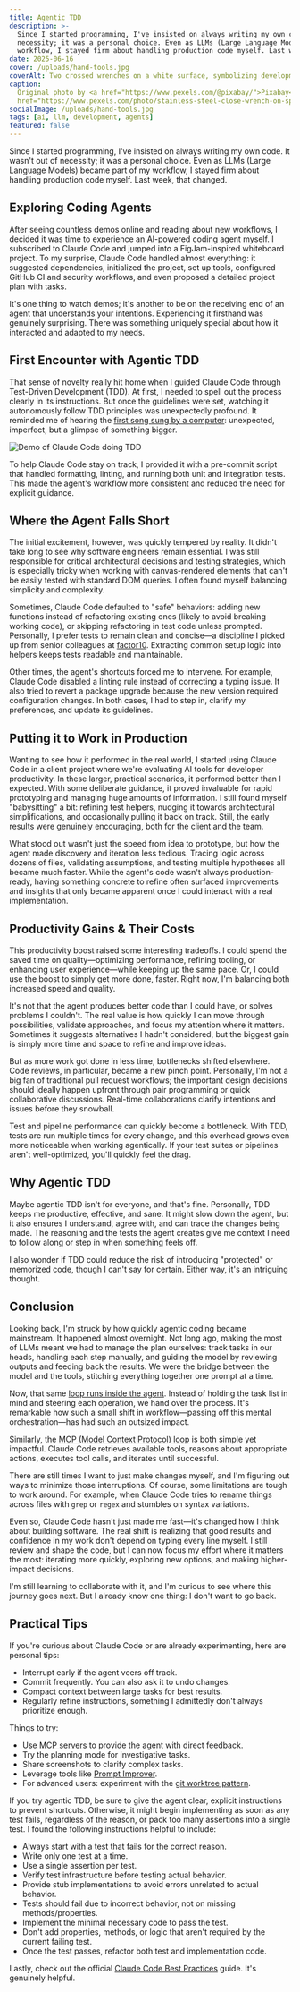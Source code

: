 ```yaml
---
title: Agentic TDD
description: >-
  Since I started programming, I've insisted on always writing my own code. It wasn't out of
  necessity; it was a personal choice. Even as LLMs (Large Language Models) became part of my
  workflow, I stayed firm about handling production code myself. Last week, that changed.
date: 2025-06-16
cover: /uploads/hand-tools.jpg
coverAlt: Two crossed wrenches on a white surface, symbolizing development tools and craftsmanship
caption:
  Original photo by <a href="https://www.pexels.com/@pixabay/">Pixabay</a> on <a
  href="https://www.pexels.com/photo/stainless-steel-close-wrench-on-spanner-210881/">Pexels</a>
socialImage: /uploads/hand-tools.jpg
tags: [ai, llm, development, agents]
featured: false
---
```


Since I started programming, I've insisted on always writing my own code. It wasn't out of
necessity; it was a personal choice. Even as LLMs (Large Language Models) became part of my
workflow, I stayed firm about handling production code myself. Last week, that changed.

## Exploring Coding Agents

After seeing countless demos online and reading about new workflows, I decided it was time to
experience an AI-powered coding agent myself. I subscribed to Claude Code and jumped into a
FigJam-inspired whiteboard project. To my surprise, Claude Code handled almost everything: it
suggested dependencies, initialized the project, set up tools, configured GitHub CI and security
workflows, and even proposed a detailed project plan with tasks.

It's one thing to watch demos; it's another to be on the receiving end of an agent that understands
your intentions. Experiencing it firsthand was genuinely surprising. There was something uniquely
special about how it interacted and adapted to my needs.

## First Encounter with Agentic TDD

That sense of novelty really hit home when I guided Claude Code through Test-Driven Development
(TDD). At first, I needed to spell out the process clearly in its instructions. But once the
guidelines were set, watching it autonomously follow TDD principles was unexpectedly profound. It
reminded me of hearing the
[first song sung by a computer](https://en.wikipedia.org/wiki/Daisy_Bell): unexpected, imperfect,
but a glimpse of something bigger.

![Demo of Claude Code doing TDD](/uploads/claude-code-tdd.gif)

To help Claude Code stay on track, I provided it with a pre-commit script that handled formatting,
linting, and running both unit and integration tests. This made the agent's workflow more consistent
and reduced the need for explicit guidance.

## Where the Agent Falls Short

The initial excitement, however, was quickly tempered by reality. It didn't take long to see why
software engineers remain essential. I was still responsible for critical architectural decisions
and testing strategies, which is especially tricky when working with canvas-rendered elements that
can't be easily tested with standard DOM queries. I often found myself balancing simplicity and
complexity.

Sometimes, Claude Code defaulted to "safe" behaviors: adding new functions instead of refactoring
existing ones (likely to avoid breaking working code), or skipping refactoring in test code unless
prompted. Personally, I prefer tests to remain clean and concise—a discipline I picked up from
senior colleagues at [factor10](https://factor10.com/). Extracting common setup logic into helpers
keeps tests readable and maintainable.

Other times, the agent's shortcuts forced me to intervene. For example, Claude Code disabled a
linting rule instead of correcting a typing issue. It also tried to revert a package upgrade because
the new version required configuration changes. In both cases, I had to step in, clarify my
preferences, and update its guidelines.

## Putting it to Work in Production

Wanting to see how it performed in the real world, I started using Claude Code in a client project
where we're evaluating AI tools for developer productivity. In these larger, practical scenarios, it
performed better than I expected. With some deliberate guidance, it proved invaluable for rapid
prototyping and managing huge amounts of information. I still found myself "babysitting" a bit:
refining test helpers, nudging it towards architectural simplifications, and occasionally pulling it
back on track. Still, the early results were genuinely encouraging, both for the client and the
team.

What stood out wasn't just the speed from idea to prototype, but how the agent made discovery and
iteration less tedious. Tracing logic across dozens of files, validating assumptions, and testing
multiple hypotheses all became much faster. While the agent's code wasn't always production-ready,
having something concrete to refine often surfaced improvements and insights that only became
apparent once I could interact with a real implementation.

## Productivity Gains & Their Costs

This productivity boost raised some interesting tradeoffs. I could spend the saved time on
quality—optimizing performance, refining tooling, or enhancing user experience—while keeping up the
same pace. Or, I could use the boost to simply get more done, faster. Right now, I'm balancing both
increased speed and quality.

It's not that the agent produces better code than I could have, or solves problems I couldn't. The
real value is how quickly I can move through possibilities, validate approaches, and focus my
attention where it matters. Sometimes it suggests alternatives I hadn't considered, but the biggest
gain is simply more time and space to refine and improve ideas.

But as more work got done in less time, bottlenecks shifted elsewhere. Code reviews, in particular,
became a new pinch point. Personally, I'm not a big fan of traditional pull request workflows; the
important design decisions should ideally happen upfront through pair programming or quick
collaborative discussions. Real-time collaborations clarify intentions and issues before they
snowball.

Test and pipeline performance can quickly become a bottleneck. With TDD, tests are run multiple
times for every change, and this overhead grows even more noticeable when working agentically. If
your test suites or pipelines aren't well-optimized, you'll quickly feel the drag.

## Why Agentic TDD

Maybe agentic TDD isn't for everyone, and that's fine. Personally, TDD keeps me productive,
effective, and sane. It might slow down the agent, but it also ensures I understand, agree with, and
can trace the changes being made. The reasoning and the tests the agent creates give me context I
need to follow along or step in when something feels off.

I also wonder if TDD could reduce the risk of introducing "protected" or memorized code, though I
can't say for certain. Either way, it's an intriguing thought.

## Conclusion

Looking back, I'm struck by how quickly agentic coding became mainstream. It happened almost
overnight. Not long ago, making the most of LLMs meant we had to manage the plan ourselves: track
tasks in our heads, handling each step manually, and guiding the model by reviewing outputs and
feeding back the results. We were the bridge between the model and the tools, stitching everything
together one prompt at a time.

Now, that same [loop runs inside the agent](https://philz.dev/blog/agent-loop/). Instead of holding
the task list in mind and steering each operation, we hand over the process. It's remarkable how
such a small shift in workflow—passing off this mental orchestration—has had such an outsized
impact.

Similarly, the
[MCP (Model Context Protocol) loop](https://www.anthropic.com/news/agent-capabilities-api) is both
simple yet impactful. Claude Code retrieves available tools, reasons about appropriate actions,
executes tool calls, and iterates until successful.

There are still times I want to just make changes myself, and I'm figuring out ways to minimize
those interruptions. Of course, some limitations are tough to work around. For example, when Claude
Code tries to rename things across files with `grep` or `regex` and stumbles on syntax variations.

Even so, Claude Code hasn't just made me fast—it's changed how I think about building software. The
real shift is realizing that good results and confidence in my work don't depend on typing every
line myself. I still review and shape the code, but I can now focus my effort where it matters the
most: iterating more quickly, exploring new options, and making higher-impact decisions.

I'm still learning to collaborate with it, and I'm curious to see where this journey goes next. But
I already know one thing: I don't want to go back.

## Practical Tips

If you're curious about Claude Code or are already experimenting, here are personal tips:

- Interrupt early if the agent veers off track.
- Commit frequently. You can also ask it to undo changes.
- Compact context between large tasks for best results.
- Regularly refine instructions, something I admittedly don't always prioritize enough.

Things to try:

- Use [MCP servers](https://github.com/punkpeye/awesome-mcp-servers) to provide the agent with
  direct feedback.
- Try the planning mode for investigative tasks.
- Share screenshots to clarify complex tasks.
- Leverage tools like
  [Prompt Improver](https://docs.anthropic.com/en/docs/build-with-claude/prompt-engineering/prompt-improver).
- For advanced users: experiment with the
  [git worktree pattern](https://github.com/anthropics/claude-code/issues/1052).

If you try agentic TDD, be sure to give the agent clear, explicit instructions to prevent shortcuts.
Otherwise, it might begin implementing as soon as any test fails, regardless of the reason, or pack
too many assertions into a single test. I found the following instructions helpful to include:

- Always start with a test that fails for the correct reason.
- Write only one test at a time.
- Use a single assertion per test.
- Verify test infrastructure before testing actual behavior.
- Provide stub implementations to avoid errors unrelated to actual behavior.
- Tests should fail due to incorrect behavior, not on missing methods/properties.
- Implement the minimal necessary code to pass the test.
- Don't add properties, methods, or logic that aren't required by the current failing test.
- Once the test passes, refactor both test and implementation code.

Lastly, check out the official
[Claude Code Best Practices](https://www.anthropic.com/engineering/claude-code-best-practices)
guide. It's genuinely helpful.
